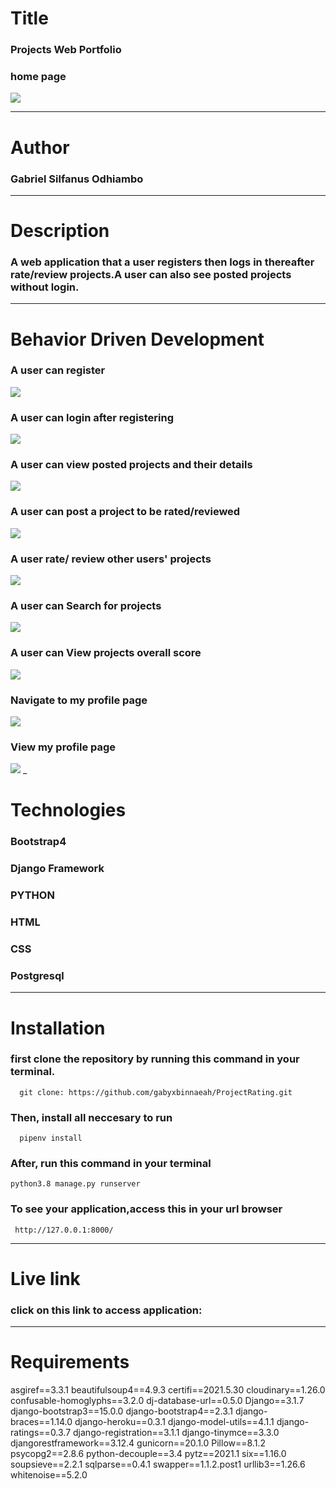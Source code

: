 # Title 
### Projects Web Portfolio
### home page
![](/static/css/images/home.png)
___

# Author 

### Gabriel Silfanus Odhiambo
___ 

# Description 
### A web application that a user registers then logs in  thereafter rate/review projects.A user can also see posted projects without login. 
___ 

# Behavior Driven Development

### A user can register
 ![](/static/css/images/register.png)
### A user can login after registering
  ![](/static/css/images/login.png)
### A user can view posted projects and their details
 ![](/static/css/images/home.png)
### A user can post a project to be rated/reviewed
 ![](/static/css/images/createproj.png)

### A user rate/ review other users' projects
 ![](/static/css/images/rate.png)
### A user can Search for projects 
![](/static/css/images/search.png)
### A user can View projects overall score
   ![](/static/css/images/score.png)
### Navigate to my profile page
  ![](/static/css/images/firstprofile.png)

### View my profile page
   ![](/static/css/images/profiled.png)
_

# Technologies

### Bootstrap4
### Django Framework
### PYTHON
### HTML 
### CSS
### Postgresql 
 
___

# Installation
### first clone the repository by running this command in your terminal.
      
      git clone: https://github.com/gabyxbinnaeah/ProjectRating.git

### Then, install all neccesary to run 
      pipenv install
   
### After, run this command in your terminal

    python3.8 manage.py runserver 


### To see your application,access this in your url browser

     http://127.0.0.1:8000/
___

# Live link

### click on this link to access application:

___


# Requirements

asgiref==3.3.1
beautifulsoup4==4.9.3
certifi==2021.5.30
cloudinary==1.26.0
confusable-homoglyphs==3.2.0
dj-database-url==0.5.0
Django==3.1.7
django-bootstrap3==15.0.0
django-bootstrap4==2.3.1
django-braces==1.14.0
django-heroku==0.3.1
django-model-utils==4.1.1
django-ratings==0.3.7
django-registration==3.1.1
django-tinymce==3.3.0
djangorestframework==3.12.4
gunicorn==20.1.0
Pillow==8.1.2
psycopg2==2.8.6
python-decouple==3.4
pytz==2021.1
six==1.16.0
soupsieve==2.2.1
sqlparse==0.4.1
swapper==1.1.2.post1
urllib3==1.26.6
whitenoise==5.2.0



